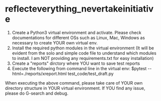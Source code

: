 # reflecteverything_nevertakeinitiative

1) Create a Python3 virtual environment and activate. 
Please check documentations for different OSs such as Linux, Mac, Windows as necessary to create YOUR own virtual env.
2) Install the required python modules in the virtual environment (It will be evident from the solo and simple code file to understand which modules to install. 
I am NOT providing any requirements.txt for easy installation)
3) Create a "reports" dirctory where YOU want to save test reports
4) Execute the following from command line in the virtual env:
$pytest --html=./reports/xreport.html test_code/test_draft.py

When executing the above command, please take care of YOUR own directory structure in YOUR virtual environment. 
If YOU find any issue, please do G-search and debug.
